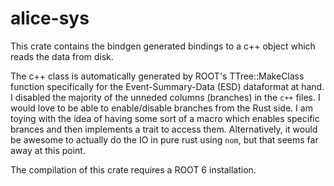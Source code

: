 # alice-sys

This crate contains the bindgen generated bindings to a c++ object which reads the data from disk.

The c++ class is automatically generated by ROOT's TTree::MakeClass function specifically for the Event-Summary-Data (ESD) dataformat at hand.
I disabled the majority of the unneded columns (branches) in the `c++` files. I would love to be able to enable/disable branches from the Rust side. I am toying with the idea of having some sort of a macro which enables specific brances and then implements a trait to access them. Alternatively, it would be awesome to actually do the IO in pure rust using `nom`, but that seems far away at this point.

The compilation of this crate requires a ROOT 6 installation.


